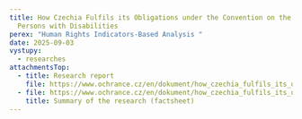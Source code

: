 ```yaml
---
title: How Czechia Fulfils its Obligations under the Convention on the Rights of
  Persons with Disabilities
perex: "Human Rights Indicators-Based Analysis "
date: 2025-09-03
vystupy:
  - researches
attachmentsTop:
  - title: Research report
    file: https://www.ochrance.cz/en/dokument/how_czechia_fulfils_its_obligations_under_the_convention_on_the_rights_of_persons_with_disabilities/human_rights_indicators-based_analysis.pdf
  - file: https://www.ochrance.cz/en/dokument/how_czechia_fulfils_its_obligations_under_the_convention_on_the_rights_of_persons_with_disabilities/shrnuti_vyzkumu_factsheet_en.pdf
    title: Summary of the research (factsheet)
---
```

